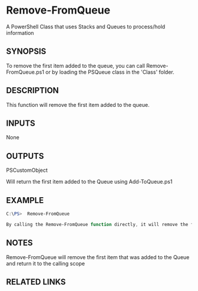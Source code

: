 # Remove-FromQueue
A PowerShell Class that uses Stacks and Queues to process/hold information

## SYNOPSIS
To remove the first item added to the queue, you can call Remove-FromQueue.ps1 or by loading the PSQueue class in the 'Class' folder. 

## DESCRIPTION
This function will remove the first item added to the queue.

## INPUTS
None

## OUTPUTS
PSCustomObject

Will return the first item added to the Queue using Add-ToQueue.ps1

## EXAMPLE
```powershell
C:\PS>  Remove-FromQueue

By calling the Remove-FromQueue function directly, it will remove the first item added to the queue
```

## NOTES
Remove-FromQueue will remove the first item that was added to the Queue and return it to the calling scope
		 
## RELATED LINKS


